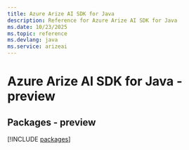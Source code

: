 ```yaml
---
title: Azure Arize AI SDK for Java
description: Reference for Azure Arize AI SDK for Java
ms.date: 10/23/2025
ms.topic: reference
ms.devlang: java
ms.service: arizeai
---
```

# Azure Arize AI SDK for Java - preview
## Packages - preview
[!INCLUDE [packages](arize-ai-index.md)]